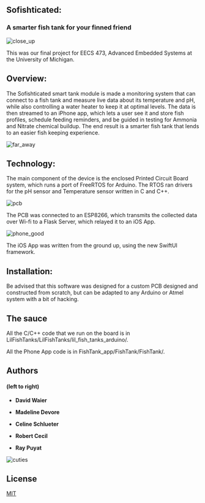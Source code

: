 ## Sofishticated: 
### A smarter fish tank for your finned friend

![close_up](https://user-images.githubusercontent.com/41589697/71604908-26a69800-2b33-11ea-80fa-e5c2636d1bf4.jpeg)


This was our final project for EECS 473, Advanced Embedded Systems at the University of Michigan.

## Overview:

The Sofishticated smart tank module is made a monitoring system that can connect to a fish tank and measure live data about its temperature and pH, while also controlling a water heater to keep it at optimal levels. The data is then streamed to an iPhone app, which lets a user see it and store fish profiles, schedule feeding reminders, and be guided in testing for Ammonia and Nitrate chemical buildup.
The end result is a smarter fish tank that lends to an easier fish keeping experience.

![far_away](https://user-images.githubusercontent.com/41589697/71604920-3d4cef00-2b33-11ea-815b-50a8049a89a6.jpeg)




## Technology:
The main component of the device is the enclosed Printed Circuit Board system, which runs a port of FreeRTOS for Arduino. The RTOS ran drivers for the pH sensor and Temperature sensor written in C and C++.

![pcb](https://user-images.githubusercontent.com/41589697/71606034-b7817180-2b3b-11ea-8abe-e3f3c50c45d5.jpeg)

The PCB was connected to an ESP8266, which transmits the collected data over Wi-fi to a Flask Server, which relayed it to an iOS App.


![phone_good](https://user-images.githubusercontent.com/41589697/71607510-09c88f80-2b48-11ea-88e3-bf07a69e3c15.png)

The iOS App was written from the ground up, using the new SwiftUI framework.

## Installation:
Be advised that this software was designed for a custom PCB designed and constructed from scratch, but can be adapted to any Arduino or Atmel system with a bit of hacking.

## The sauce
All the C/C++ code that we run on the board is in LilFishTanks/LilFishTanks/lil_fish_tanks_arduino/.

All the Phone App code is in FishTank_app/FishTank/FishTank/.

## Authors
#### (left to right)

* **David Waier** 

* **Madeline Devore** 

* **Celine Schlueter**

* **Robert Cecil** 

* **Ray Puyat** 

![cuties](https://user-images.githubusercontent.com/41589697/71604888-f3640900-2b32-11ea-96e6-fc64cbe460e1.jpeg)


## License
[MIT](https://choosealicense.com/licenses/mit/)